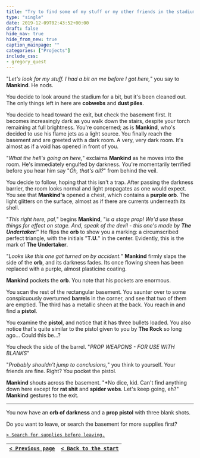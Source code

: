 ```yaml
---
title: "Try to find some of my stuff or my other friends in the stadium."
type: "single"
date: 2019-12-09T02:43:52+00:00
draft: false
hide_nav: true
hide_from_new: true
caption_mainpage: ""
categories: ["Projects"]
include_css:
- gregory_quest
---
```


"*Let's look for my stuff. I had a bit on me before I got here,*" you say to **Mankind**. He nods.

You decide to look around the stadium for a bit, but it's been cleaned out. The only things left in here are **cobwebs** and **dust piles**.

You decide to head toward the exit, but check the basement first. It becomes increasingly dark as you walk down the stairs, despite your torch remaining at full brightness. You're concerned; as is **Mankind**, who's decided to use his flame jets as a light source. You finally reach the basement and are greeted with a dark room. A very, very dark room. It's almost as if a void has opened in front of you.

"*What the hell's going on here,*" exclaims **Mankind** as he moves into the room. He's immediately engulfed by darkness. You're momentarily terrified before you hear him say "*Oh, that's all?*" from behind the veil.

You decide to follow, hoping that this isn't a trap. After passing the darkness barrier, the room looks normal and light propagates as one would expect. You see that **Mankind's** opened a chest, which contains a **purple orb**. The light glitters on the surface, almost as if there are currents underneath its shell.

"*This right here, pal,*" begins **Mankind**, "*is a stage prop! We'd use these things for effect on stage. And, speak of the devil - this one's made by **The Undertaker**!*" He flips the **orb** to show you a marking: a circumscribed perfect triangle, with the initials "**T.U.**" in the center. Evidently, this is the mark of **The Undertaker**.

"*Looks like this one got turned on by accident.*" **Mankind** firmly slaps the side of the **orb**, and its darkness fades. Its once flowing sheen has been replaced with a purple, almost plasticine coating.

**Mankind** pockets the **orb**. You note that his pockets are enormous.

You scan the rest of the rectangular basement. You saunter over to some conspicuously overturned **barrels** in the corner, and see that two of them are emptied. The third has a metallic sheen at the back. You reach in and find a **pistol**.

You examine the **pistol**, and notice that it has three bullets loaded. You also notice that's quite similar to the pistol given to you by **The Rock** so long ago... Could this be...?

You check the side of the barrel. "*PROP WEAPONS - FOR USE WITH BLANKS*"

"*Probably shouldn't jump to conclusions,*" you think to yourself. Your friends are fine. Right? You pocket the pistol.

**Mankind** shouts across the basement. "*No dice, kid. Can't find anything down here except for **rat shit** and **spider webs**. Let's keep going, eh?" **Mankind** gestures to the exit.

---

You now have an **orb of darkness** and a **prop pistol** with three blank shots.

Do you want to leave, or search the basement for more supplies first?

[``> Search for supplies before leaving.``](../36)

|[``< Previous page``](../34)|[``< Back to the start``](../)|
|---|---|